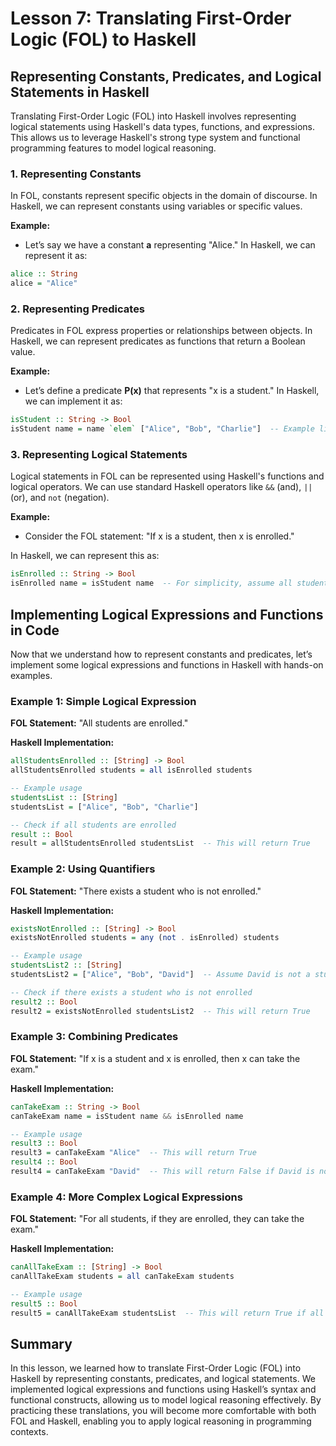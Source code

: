 # Lesson 7: Translating First-Order Logic (FOL) to Haskell

## Representing Constants, Predicates, and Logical Statements in Haskell

Translating First-Order Logic (FOL) into Haskell involves representing logical statements using Haskell's data types, functions, and expressions. This allows us to leverage Haskell's strong type system and functional programming features to model logical reasoning.

### 1. Representing Constants

In FOL, constants represent specific objects in the domain of discourse. In Haskell, we can represent constants using variables or specific values.

**Example:**
- Let’s say we have a constant **a** representing "Alice." In Haskell, we can represent it as:

```haskell
alice :: String
alice = "Alice"
```

### 2. Representing Predicates

Predicates in FOL express properties or relationships between objects. In Haskell, we can represent predicates as functions that return a Boolean value.

**Example:**
- Let’s define a predicate **P(x)** that represents "x is a student." In Haskell, we can implement it as:

```haskell
isStudent :: String -> Bool
isStudent name = name `elem` ["Alice", "Bob", "Charlie"]  -- Example list of students
```

### 3. Representing Logical Statements

Logical statements in FOL can be represented using Haskell's functions and logical operators. We can use standard Haskell operators like `&&` (and), `||` (or), and `not` (negation).

**Example:**
- Consider the FOL statement: "If x is a student, then x is enrolled."

In Haskell, we can represent this as:

```haskell
isEnrolled :: String -> Bool
isEnrolled name = isStudent name  -- For simplicity, assume all students are enrolled
```

## Implementing Logical Expressions and Functions in Code

Now that we understand how to represent constants and predicates, let’s implement some logical expressions and functions in Haskell with hands-on examples.

### Example 1: Simple Logical Expression

**FOL Statement:** "All students are enrolled."

**Haskell Implementation:**

```haskell
allStudentsEnrolled :: [String] -> Bool
allStudentsEnrolled students = all isEnrolled students

-- Example usage
studentsList :: [String]
studentsList = ["Alice", "Bob", "Charlie"]

-- Check if all students are enrolled
result :: Bool
result = allStudentsEnrolled studentsList  -- This will return True
```

### Example 2: Using Quantifiers

**FOL Statement:** "There exists a student who is not enrolled."

**Haskell Implementation:**

```haskell
existsNotEnrolled :: [String] -> Bool
existsNotEnrolled students = any (not . isEnrolled) students

-- Example usage
studentsList2 :: [String]
studentsList2 = ["Alice", "Bob", "David"]  -- Assume David is not a student

-- Check if there exists a student who is not enrolled
result2 :: Bool
result2 = existsNotEnrolled studentsList2  -- This will return True
```

### Example 3: Combining Predicates

**FOL Statement:** "If x is a student and x is enrolled, then x can take the exam."

**Haskell Implementation:**

```haskell
canTakeExam :: String -> Bool
canTakeExam name = isStudent name && isEnrolled name

-- Example usage
result3 :: Bool
result3 = canTakeExam "Alice"  -- This will return True
result4 :: Bool
result4 = canTakeExam "David"  -- This will return False if David is not a student
```

### Example 4: More Complex Logical Expressions

**FOL Statement:** "For all students, if they are enrolled, they can take the exam."

**Haskell Implementation:**

```haskell
canAllTakeExam :: [String] -> Bool
canAllTakeExam students = all canTakeExam students

-- Example usage
result5 :: Bool
result5 = canAllTakeExam studentsList  -- This will return True if all students can take the exam
```

## Summary

In this lesson, we learned how to translate First-Order Logic (FOL) into Haskell by representing constants, predicates, and logical statements. We implemented logical expressions and functions using Haskell’s syntax and functional constructs, allowing us to model logical reasoning effectively. By practicing these translations, you will become more comfortable with both FOL and Haskell, enabling you to apply logical reasoning in programming contexts.